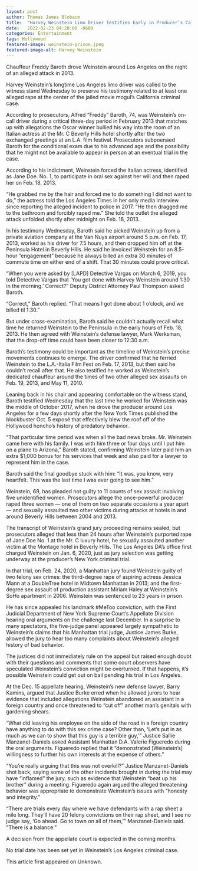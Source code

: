 ```yaml
---
layout: post
author: Thomas James Blobaum 
title:  "Harvey Weinstein Limo Driver Testifies Early in Producer’s California Rape Case"
date:   2022-02-23 04:20:00 -0600
categories: Entertainment 
tags: Hollywood
featured-image: weinstein-prison.jpeg
featured-image-alt: Harvey Weinstein
---
```

Chauffeur Freddy Baroth drove Weinstein around Los Angeles on the night of an alleged attack in 2013. 

Harvey Weinstein’s longtime Los Angeles limo driver was called to the witness stand Wednesday to preserve his testimony related to at least one alleged rape at the center of the jailed movie mogul’s California criminal case.

According to prosecutors,  Alfred “Freddy” Baroth,  74,  was Weinstein’s on-call driver during a critical three-day period in February 2013 that matches up with allegations the Oscar winner bullied his way into the room of an Italian actress at the Mr. C Beverly Hills hotel shortly after the two exchanged greetings at an L.A. film festival. Prosecutors subpoenaed Baroth for the conditional exam due to his advanced age and the possibility that he might not be available to appear in person at an eventual trial in the case.

According to his indictment, Weinstein forced the Italian actress, identified as Jane Doe. No. 1, to participate in oral sex against her will and then raped her on Feb. 18, 2013.

“He grabbed me by the hair and forced me to do something I did not want to do,” the actress told the Los Angeles Times in her only media interview since reporting the alleged incident to police in 2017. “He then dragged me to the bathroom and forcibly raped me.” She told the outlet the alleged attack unfolded shortly after midnight on Feb. 18, 2013.

In his testimony Wednesday, Baroth said he picked Weinstein up from a private aviation company at the Van Nuys airport around 5 p.m. on Feb. 17, 2013, worked as his driver for 7.5 hours, and then dropped him off at the Peninsula Hotel in Beverly Hills. He said he invoiced Weinstein for an 8.5-hour “engagement” because he always billed an extra 30 minutes of commute time on either end of a shift. That 30 minutes could prove critical.

“When you were asked by [LAPD] Detective Vargas on March 6, 2019, you told Detective Vargas that ‘You got done with Harvey Weinstein around 1:30 in the morning.’ Correct?” Deputy District Attorney Paul Thompson asked Baroth.

“Correct,” Baroth replied. “That means I got done about 1 o’clock, and we billed til 1:30.”

But under cross-examination, Baroth said he couldn’t actually recall what time he returned Weinstein to the Peninsula in the early hours of Feb. 18, 2013. He then agreed with Weinstein’s defense lawyer, Mark Werksman, that the drop-off time could have been closer to 12:30 a.m.

Baroth’s testimony could be important as the timeline of Weinstein’s precise movements continues to emerge. The driver confirmed that he ferried Weinstein to the L.A.-Italia Film Fest on Feb. 17, 2013, but then said he couldn’t recall after that. He also testified he worked as Weinstein’s dedicated chauffeur around the times of two other alleged sex assaults on Feb. 19, 2013, and May 11, 2010.

Leaning back in his chair and appearing comfortable on the witness stand, Baroth testified Wednesday that the last time he worked for Weinstein was the middle of October 2017, when he drove the producer around Los Angeles for a few days shortly after the New York Times published the blockbuster Oct. 5 exposé that effectively blew the roof off of the Hollywood honcho’s history of predatory behavior.

“That particular time period was when all the bad news broke. Mr. Weinstein came here with his family. I was with him three or four days until I put him on a plane to Arizona,” Baroth stated, confirming Weinstein later paid him an extra $1,000 bonus for his services that week and also paid for a lawyer to represent him in the case.

Baroth said the final goodbye stuck with him: “It was, you know, very heartfelt. This was the last time I was ever going to see him.”

Weinstein, 69, has pleaded not guilty to 11 counts of sex assault involving five unidentified women. Prosecutors allege the once-powerful producer raped three women — one of them on two separate occasions a year apart — and sexually assaulted two other victims during attacks at hotels in and around Beverly Hills between 2004 and 2013.

The transcript of Weinstein’s grand jury proceeding remains sealed, but prosecutors alleged that less than 24 hours after Weinstein’s purported rape of Jane Doe No. 1 at the Mr. C luxury hotel, he sexually assaulted another victim at the Montage hotel in Beverly Hills. The Los Angeles DA’s office first charged Weinstein on Jan. 6, 2020, just as jury selection was getting underway at the producer’s New York criminal trial.

In that trial, on Feb. 24, 2020, a Manhattan jury found Weinstein guilty of two felony sex crimes: the third-degree rape of aspiring actress Jessica Mann at a DoubleTree hotel in Midtown Manhattan in 2013; and the first-degree sex assault of production assistant Miriam Haley at Weinstein’s SoHo apartment in 2006. Weinstein was sentenced to 23 years in prison.

He has since appealed his landmark #MeToo conviction, with the First Judicial Department of New York Supreme Court’s Appellate Division hearing oral arguments on the challenge last December. In a surprise to many spectators, the five-judge panel appeared largely sympathetic to Weinstein’s claims that his Manhattan trial judge, Justice James Burke, allowed the jury to hear too many complaints about Weinstein’s alleged history of bad behavior.

The justices did not immediately rule on the appeal but raised enough doubt with their questions and comments that some court observers have speculated Weinstein’s conviction might be overturned. If that happens, it’s possible Weinstein could get out on bail pending his trial in Los Angeles.

At the Dec. 15 appellate hearing, Weinstein’s new defense lawyer, Barry Kamins, argued that Justice Burke erred when he allowed jurors to hear evidence that included allegations Weinstein abandoned an assistant in a foreign country and once threatened to “cut off” another man’s genitals with gardening shears.

“What did leaving his employee on the side of the road in a foreign country have anything to do with this sex crime case? Other than, ‘Let’s put in as much as we can to show that this guy is a terrible guy,’” Justice Sallie Manzanet-Daniels asked Assistant Manhattan D.A. Valerie Figueredo during the oral arguments. Figueredo replied that it “demonstrated [Weinstein’s] willingness to further his own interests at the expense of others.”

“You’re really arguing that this was not overkill?” Justice Manzanet-Daniels shot back, saying some of the other incidents brought in during the trial may have “inflamed” the jury, such as evidence that Weinstein “beat up his brother” during a meeting. Figueredo again argued the alleged threatening behavior was appropriate to demonstrate Weinstein’s issues with “honesty and integrity.”

“There are trials every day where we have defendants with a rap sheet a mile long. They’ll have 20 felony convictions on their rap sheet, and I see no judge say, ‘Go ahead. Go to town on all of them,’” Manzanet-Daniels said. “There is a balance.”

A decision from the appellate court is expected in the coming months.

No trial date has been set yet in Weinstein’s Los Angeles criminal case.

This article first appeared on Unknown. 

<a href="http://thenewworldpost.com/" data-iframely-url></a>
